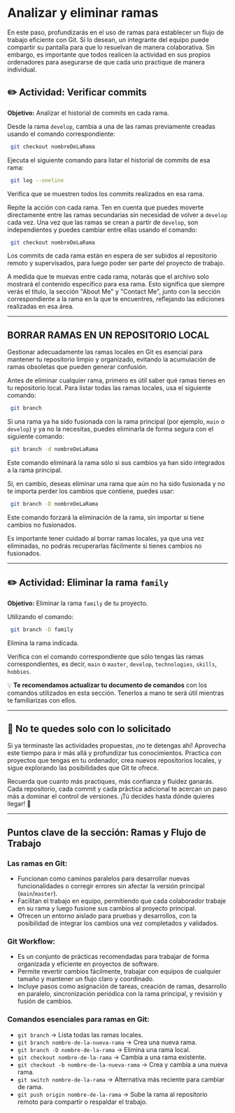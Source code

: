 # Analizar y eliminar ramas

En este paso, profundizarás en el uso de ramas para establecer un flujo de trabajo eficiente con Git. Si lo desean, un integrante del equipo puede compartir su pantalla para que lo resuelvan de manera colaborativa. Sin embargo, es importante que todos realicen la actividad en sus propios ordenadores para asegurarse de que cada uno practique de manera individual.

## ✏️ Actividad: Verificar commits

**Objetivo:** Analizar el historial de commits en cada rama.

Desde la rama `develop`, cambia a una de las ramas previamente creadas usando el comando correspondiente:

```sh
 git checkout nombreDeLaRama
```

Ejecuta el siguiente comando para listar el historial de commits de esa rama:

```sh
 git log --oneline
```

Verifica que se muestren todos los commits realizados en esa rama.

Repite la acción con cada rama. Ten en cuenta que puedes moverte directamente entre las ramas secundarias sin necesidad de volver a `develop` cada vez. Una vez que las ramas se crean a partir de `develop`, son independientes y puedes cambiar entre ellas usando el comando:

```sh
 git checkout nombreDeLaRama
```

Los commits de cada rama están en espera de ser subidos al repositorio remoto y supervisados, para luego poder ser parte del proyecto de trabajo.

A medida que te muevas entre cada rama, notarás que el archivo solo mostrará el contenido específico para esa rama. Esto significa que siempre verás el título, la sección "About Me" y "Contact Me", junto con la sección correspondiente a la rama en la que te encuentres, reflejando las ediciones realizadas en esa área.

---

## BORRAR RAMAS EN UN REPOSITORIO LOCAL

Gestionar adecuadamente las ramas locales en Git es esencial para mantener tu repositorio limpio y organizado, evitando la acumulación de ramas obsoletas que pueden generar confusión.

Antes de eliminar cualquier rama, primero es útil saber qué ramas tienes en tu repositorio local. Para listar todas las ramas locales, usa el siguiente comando:

```sh
 git branch
```

Si una rama ya ha sido fusionada con la rama principal (por ejemplo, `main` o `develop`) y ya no la necesitas, puedes eliminarla de forma segura con el siguiente comando:

```sh
 git branch -d nombreDeLaRama
```

Este comando eliminará la rama sólo si sus cambios ya han sido integrados a la rama principal.

Si, en cambio, deseas eliminar una rama que aún no ha sido fusionada y no te importa perder los cambios que contiene, puedes usar:

```sh
 git branch -D nombreDeLaRama
```

Este comando forzará la eliminación de la rama, sin importar si tiene cambios no fusionados.

Es importante tener cuidado al borrar ramas locales, ya que una vez eliminadas, no podrás recuperarlas fácilmente si tienes cambios no fusionados.

---

## ✏️ Actividad: Eliminar la rama `family`

**Objetivo:** Eliminar la rama `family` de tu proyecto.

Utilizando el comando:

```sh
 git branch -D family
```

Elimina la rama indicada.

Verifica con el comando correspondiente que sólo tengas las ramas correspondientes, es decir, `main` o `master`, `develop`, `technologies`, `skills`, `hobbies`.

💡 **Te recomendamos actualizar tu documento de comandos** con los comandos utilizados en esta sección. Tenerlos a mano te será útil mientras te familiarizas con ellos.

---

## 🎯 No te quedes solo con lo solicitado

Si ya terminaste las actividades propuestas, ¡no te detengas ahí! Aprovecha este tiempo para ir más allá y profundizar tus conocimientos. Practica con proyectos que tengas en tu ordenador, crea nuevos repositorios locales, y sigue explorando las posibilidades que Git te ofrece.

Recuerda que cuanto más practiques, más confianza y fluidez ganarás. Cada repositorio, cada commit y cada práctica adicional te acercan un paso más a dominar el control de versiones. ¡Tú decides hasta dónde quieres llegar! 🚀

---

## Puntos clave de la sección: Ramas y Flujo de Trabajo

### Las ramas en Git:

- Funcionan como caminos paralelos para desarrollar nuevas funcionalidades o corregir errores sin afectar la versión principal (`main`/`master`).
- Facilitan el trabajo en equipo, permitiendo que cada colaborador trabaje en su rama y luego fusione sus cambios al proyecto principal.
- Ofrecen un entorno aislado para pruebas y desarrollos, con la posibilidad de integrar los cambios una vez completados y validados.

### Git Workflow:

- Es un conjunto de prácticas recomendadas para trabajar de forma organizada y eficiente en proyectos de software.
- Permite revertir cambios fácilmente, trabajar con equipos de cualquier tamaño y mantener un flujo claro y coordinado.
- Incluye pasos como asignación de tareas, creación de ramas, desarrollo en paralelo, sincronización periódica con la rama principal, y revisión y fusión de cambios.

### Comandos esenciales para ramas en Git:

- `git branch` → Lista todas las ramas locales.
- `git branch nombre-de-la-nueva-rama` → Crea una nueva rama.
- `git branch -D nombre-de-la-rama` → Elimina una rama local.
- `git checkout nombre-de-la-rama` → Cambia a una rama existente.
- `git checkout -b nombre-de-la-nueva-rama` → Crea y cambia a una nueva rama.
- `git switch nombre-de-la-rama` → Alternativa más reciente para cambiar de rama.
- `git push origin nombre-de-la-rama` → Sube la rama al repositorio remoto para compartir o respaldar el trabajo.
